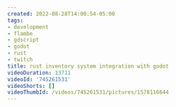 ```yaml
---
created: 2022-08-28T14:00:54-05:00
tags:
- development
- flambe
- gdscript
- godot
- rust
- twitch
title: rust inventory system integration with godot
videoDuration: 13711
videoId: '745261531'
videoShorts: []
videoThumbId: /videos/745261531/pictures/1578116644
---
```

